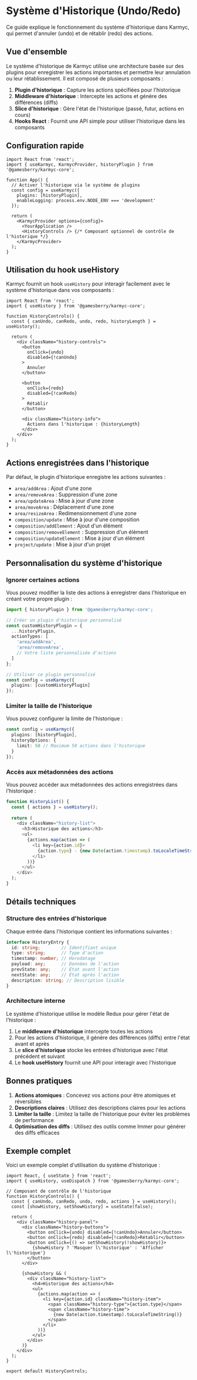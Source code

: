 # Système d'Historique (Undo/Redo)

Ce guide explique le fonctionnement du système d'historique dans Karmyc, qui permet d'annuler (undo) et de rétablir (redo) des actions.

## Vue d'ensemble

Le système d'historique de Karmyc utilise une architecture basée sur des plugins pour enregistrer les actions importantes et permettre leur annulation ou leur rétablissement. Il est composé de plusieurs composants :

1. **Plugin d'historique** : Capture les actions spécifiées pour l'historique
2. **Middleware d'historique** : Intercepte les actions et génère des différences (diffs)
3. **Slice d'historique** : Gère l'état de l'historique (passé, futur, actions en cours)
4. **Hooks React** : Fournit une API simple pour utiliser l'historique dans les composants

## Configuration rapide

```tsx
import React from 'react';
import { useKarmyc, KarmycProvider, historyPlugin } from '@gamesberry/karmyc-core';

function App() {
  // Activer l'historique via le système de plugins
  const config = useKarmyc({
    plugins: [historyPlugin],
    enableLogging: process.env.NODE_ENV === 'development'
  });
  
  return (
    <KarmycProvider options={config}>
      <YourApplication />
      <HistoryControls /> {/* Composant optionnel de contrôle de l'historique */}
    </KarmycProvider>
  );
}
```

## Utilisation du hook useHistory

Karmyc fournit un hook `useHistory` pour interagir facilement avec le système d'historique dans vos composants :

```tsx
import React from 'react';
import { useHistory } from '@gamesberry/karmyc-core';

function HistoryControls() {
  const { canUndo, canRedo, undo, redo, historyLength } = useHistory();
  
  return (
    <div className="history-controls">
      <button 
        onClick={undo} 
        disabled={!canUndo}
      >
        Annuler
      </button>
      
      <button 
        onClick={redo} 
        disabled={!canRedo}
      >
        Rétablir
      </button>
      
      <div className="history-info">
        Actions dans l'historique : {historyLength}
      </div>
    </div>
  );
}
```

## Actions enregistrées dans l'historique

Par défaut, le plugin d'historique enregistre les actions suivantes :

- `area/addArea` : Ajout d'une zone
- `area/removeArea` : Suppression d'une zone
- `area/updateArea` : Mise à jour d'une zone
- `area/moveArea` : Déplacement d'une zone
- `area/resizeArea` : Redimensionnement d'une zone
- `composition/update` : Mise à jour d'une composition
- `composition/addElement` : Ajout d'un élément
- `composition/removeElement` : Suppression d'un élément
- `composition/updateElement` : Mise à jour d'un élément
- `project/update` : Mise à jour d'un projet

## Personnalisation du système d'historique

### Ignorer certaines actions

Vous pouvez modifier la liste des actions à enregistrer dans l'historique en créant votre propre plugin :

```typescript
import { historyPlugin } from '@gamesberry/karmyc-core';

// Créer un plugin d'historique personnalisé
const customHistoryPlugin = {
  ...historyPlugin,
  actionTypes: [
    'area/addArea',
    'area/removeArea',
    // Votre liste personnalisée d'actions
  ]
};

// Utiliser ce plugin personnalisé
const config = useKarmyc({
  plugins: [customHistoryPlugin]
});
```

### Limiter la taille de l'historique

Vous pouvez configurer la limite de l'historique :

```typescript
const config = useKarmyc({
  plugins: [historyPlugin],
  historyOptions: {
    limit: 50 // Maximum 50 actions dans l'historique
  }
});
```

### Accès aux métadonnées des actions

Vous pouvez accéder aux métadonnées des actions enregistrées dans l'historique :

```typescript
function HistoryList() {
  const { actions } = useHistory();
  
  return (
    <div className="history-list">
      <h3>Historique des actions</h3>
      <ul>
        {actions.map(action => (
          <li key={action.id}>
            {action.type} - {new Date(action.timestamp).toLocaleTimeString()}
          </li>
        ))}
      </ul>
    </div>
  );
}
```

## Détails techniques

### Structure des entrées d'historique

Chaque entrée dans l'historique contient les informations suivantes :

```typescript
interface HistoryEntry {
  id: string;        // Identifiant unique
  type: string;      // Type d'action
  timestamp: number; // Horodatage
  payload: any;      // Données de l'action
  prevState: any;    // État avant l'action
  nextState: any;    // État après l'action
  description: string; // Description lisible
}
```

### Architecture interne

Le système d'historique utilise le modèle Redux pour gérer l'état de l'historique :

1. Le **middleware d'historique** intercepte toutes les actions
2. Pour les actions d'historique, il génère des différences (diffs) entre l'état avant et après
3. Le **slice d'historique** stocke les entrées d'historique avec l'état précédent et suivant
4. Le **hook useHistory** fournit une API pour interagir avec l'historique

## Bonnes pratiques

1. **Actions atomiques** : Concevez vos actions pour être atomiques et réversibles
2. **Descriptions claires** : Utilisez des descriptions claires pour les actions
3. **Limiter la taille** : Limitez la taille de l'historique pour éviter les problèmes de performance
4. **Optimisation des diffs** : Utilisez des outils comme Immer pour générer des diffs efficaces

## Exemple complet

Voici un exemple complet d'utilisation du système d'historique :

```tsx
import React, { useState } from 'react';
import { useHistory, useDispatch } from '@gamesberry/karmyc-core';

// Composant de contrôle de l'historique
function HistoryControls() {
  const { canUndo, canRedo, undo, redo, actions } = useHistory();
  const [showHistory, setShowHistory] = useState(false);
  
  return (
    <div className="history-panel">
      <div className="history-buttons">
        <button onClick={undo} disabled={!canUndo}>Annuler</button>
        <button onClick={redo} disabled={!canRedo}>Rétablir</button>
        <button onClick={() => setShowHistory(!showHistory)}>
          {showHistory ? 'Masquer l\'historique' : 'Afficher l\'historique'}
        </button>
      </div>
      
      {showHistory && (
        <div className="history-list">
          <h4>Historique des actions</h4>
          <ul>
            {actions.map(action => (
              <li key={action.id} className="history-item">
                <span className="history-type">{action.type}</span>
                <span className="history-time">
                  {new Date(action.timestamp).toLocaleTimeString()}
                </span>
              </li>
            ))}
          </ul>
        </div>
      )}
    </div>
  );
}

export default HistoryControls;
``` 
